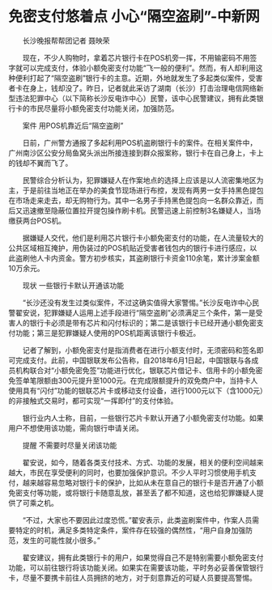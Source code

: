 # 免密支付悠着点 小心“隔空盗刷”-中新网

　　长沙晚报帮帮团记者 聂映荣

　　现在，不少人购物时，拿着芯片银行卡在POS机旁一挥，不用输密码不用签字就可以完成支付，体验小额免密支付功能“飞一般的便利”。然而，有人却利用这种便利打起了“隔空盗刷”银行卡的主意。近期，外地就发生了多起类似案件，受害者卡在身上，钱却没了。昨日，记者就此采访了湖南（长沙）打击治理电信网络新型违法犯罪中心（以下简称长沙反电诈中心）民警，该中心民警建议，拥有此类银行卡的市民尽量将小额免密支付功能关闭，加强防范。

　　案件 用POS机靠近后“隔空盗刷”

　　日前，广州警方通报了多起利用POS机盗刷银行卡的案件。在相关案件中，广州南沙区公安分局鱼窝头派出所接连接到群众报案称，银行卡在自己身上，卡上的钱却不翼而飞了。

　　民警综合分析认为，犯罪嫌疑人在作案地点的选择上应该是以人流密集地区为主，于是前往当地正在举办的美食节现场进行布控，发现有两男一女手持黑色提包在市场走来走去，却无购物行为。其中一名男子手持黑色提包向一名群众靠近，而后又迅速撤至隐蔽位置拉开提包操作刷卡机。民警迅速上前控制3名嫌疑人，当场缴获两台POS机。

　　据嫌疑人交代，他们是利用芯片银行卡小额免密支付的功能，在人流量较大的公共区域相互掩护，用伪装过的POS机贴近受害者钱包内的银行卡进行感应，以此盗刷他人卡内资金。警方初步核实，其盗刷银行卡资金110余笔，累计涉案金额10万余元。

　　现状 一些银行卡默认开通该功能

　　“长沙还没有发生过类似案件，不过这确实值得大家警惕。”长沙反电诈中心民警翟安说，犯罪嫌疑人运用上述手段进行“隔空盗刷”必须满足三个条件，第一是受害人的银行卡必须是带有芯片和闪付标识的；第二是该银行卡已经开通小额免密支付功能；第三是犯罪嫌疑人使用的POS机距离该银行卡极近。

　　记者了解到，小额免密支付是指消费者在进行小额支付时，无须密码和签名即可完成支付。此前，中国银联发布公告称，自2018年6月1日起，中国银联与各成员机构联合对“小额免密免签”功能进行优化，银联芯片借记卡、信用卡的小额免密免签单笔限额由300元提升至1000元。在完成限额提升的双免商户中，当持卡人使用具有“闪付”功能的银联芯片卡或移动支付设备，进行1000元以下（含1000元）的非接触式交易时，都可实现“一挥即付”的支付体验。

　　银行业内人士称，目前，一些银行芯片卡默认开通了小额免密支付功能。如果用户不想使用该功能，需向银行申请关闭。

　　提醒 不需要时尽量关闭该功能

　　翟安说，如今，随着各类支付技术、方式、功能的发展，相关的便利空间越来越大，市民在享受便利的同时，也要加强保护意识。不少人平时习惯使用手机支付，越来越容易忽略对银行卡的保护，比如从未在意自己的银行卡是否开通了小额免密支付等功能，或将银行卡随意乱放，甚至丢了都不知道，这也给犯罪嫌疑人提供了可乘之机。

　　“不过，大家也不要因此过度恐慌。”翟安表示，此类盗刷案件中，作案人员需要特定的时机，满足多类特定条件，案件存在较强的偶然性，“用户自身加强防范，发生的可能性就小很多。”

　　翟安建议，拥有此类银行卡的用户，如果觉得自己不是特别需要小额免密支付功能，可以前往银行将该功能关闭。如果实在需要该功能，平时务必妥善保管银行卡，尽量不要携卡前往人员拥挤的地方，对于刻意靠近的可疑人员要提高警惕。
